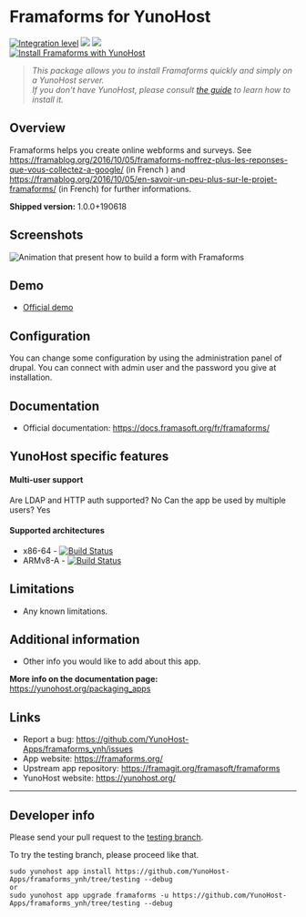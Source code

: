 # Framaforms for YunoHost

[![Integration level](https://dash.yunohost.org/integration/framaforms.svg)](https://dash.yunohost.org/appci/app/framaforms) ![](https://ci-apps.yunohost.org/ci/badges/framaforms.status.svg) ![](https://ci-apps.yunohost.org/ci/badges/framaforms.maintain.svg)  
[![Install Framaforms with YunoHost](https://install-app.yunohost.org/install-with-yunohost.png)](https://install-app.yunohost.org/?app=framaforms)

> *This package allows you to install Framaforms quickly and simply on a YunoHost server.  
If you don't have YunoHost, please consult [the guide](https://yunohost.org/#/install) to learn how to install it.*

## Overview
Framaforms helps you create online webforms and surveys.
See https://framablog.org/2016/10/05/framaforms-noffrez-plus-les-reponses-que-vous-collectez-a-google/ (in French ) and https://framablog.org/2016/10/05/en-savoir-un-peu-plus-sur-le-projet-framaforms/ (in French) for further informations.

**Shipped version:** 1.0.0+190618

## Screenshots

![Animation that present how to build a form with Framaforms](https://framaforms.org/sites/default/files/imgforms/anim_creation.gif)

## Demo

* [Official demo](https://framaforms.org/)

## Configuration

You can change some configuration by using the administration panel of drupal. You can connect with admin user and the password you give at installation.

## Documentation

 * Official documentation: https://docs.framasoft.org/fr/framaforms/

## YunoHost specific features

#### Multi-user support

Are LDAP and HTTP auth supported? No
Can the app be used by multiple users? Yes

#### Supported architectures

* x86-64 - [![Build Status](https://ci-apps.yunohost.org/ci/logs/framaforms%20%28Apps%29.svg)](https://ci-apps.yunohost.org/ci/apps/framaforms/)
* ARMv8-A - [![Build Status](https://ci-apps-arm.yunohost.org/ci/logs/framaforms%20%28Apps%29.svg)](https://ci-apps-arm.yunohost.org/ci/apps/framaforms/)

## Limitations

* Any known limitations.

## Additional information

* Other info you would like to add about this app.

**More info on the documentation page:**  
https://yunohost.org/packaging_apps

## Links

 * Report a bug: https://github.com/YunoHost-Apps/framaforms_ynh/issues
 * App website: https://framaforms.org/
 * Upstream app repository: https://framagit.org/framasoft/framaforms
 * YunoHost website: https://yunohost.org/

---

Developer info
----------------

Please send your pull request to the [testing branch](https://github.com/YunoHost-Apps/framaforms_ynh/tree/testing).

To try the testing branch, please proceed like that.
```
sudo yunohost app install https://github.com/YunoHost-Apps/framaforms_ynh/tree/testing --debug
or
sudo yunohost app upgrade framaforms -u https://github.com/YunoHost-Apps/framaforms_ynh/tree/testing --debug
```
